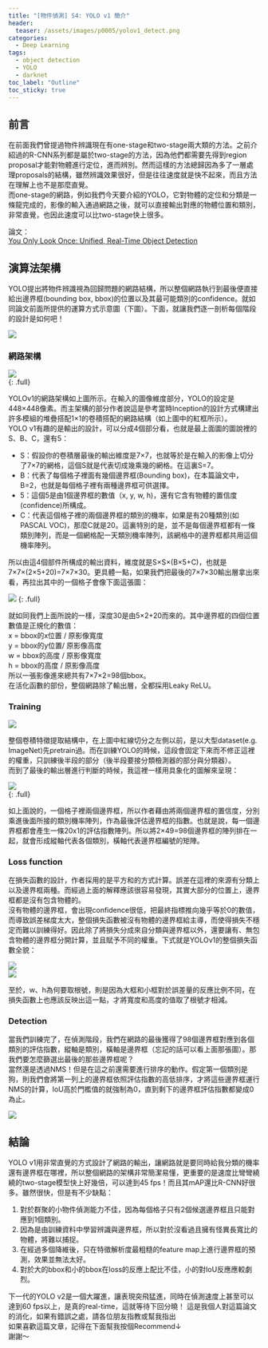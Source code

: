 ```yaml
---
title: "[物件偵測] S4: YOLO v1 簡介"
header:
  teaser: /assets/images/p0005/yolov1_detect.png
categories:
  - Deep Learning
tags:
  - object detection
  - YOLO
  - darknet
toc_label: "Outline"
toc_sticky: true
---
```


## 前言
在前面我們曾提過物件辨識現在有one-stage和two-stage兩大類的方法。之前介紹過的R-CNN系列都是屬於two-stage的方法，因為他們都需要先得到region proposal才能對物體進行定位，進而辨別。然而這樣的方法總歸因為多了一層處理proposals的結構，雖然辨識效果很好，但是往往速度就是快不起來，而且方法在理解上也不是那麼直覺。  
而one-stage的網路，例如我們今天要介紹的YOLO，它對物體的定位和分類是一條龍完成的，影像的輸入通過網路之後，就可以直接輸出對應的物體位置和類別，非常直覺，也因此速度可以比two-stage快上很多。  

論文：  
[You Only Look Once: Unified, Real-Time Object Detection](https://pjreddie.com/media/files/papers/yolo.pdf)  


## 演算法架構
YOLO提出將物件辨識視為回歸問題的網路結構，所以整個網路執行到最後便直接給出邊界框(bounding box, bbox)的位置以及其最可能類別的confidence。就如同論文前面所提供的運算方式示意圖（下圖）。下面，就讓我們逐一剖析每個階段的設計是如何吧！  

![](/assets/images/p0005/yolov1-paper01.png)  

### 網路架構
![](/assets/images/p0005/yolov1-paper02.png)  
{: .full}  

YOLOv1的網路架構如上圖所示。在輸入的圖像維度部分，YOLO的設定是448×448像素。而主架構的部分作者說這是參考當時Inception的設計方式構建出許多模組的堆疊搭配1×1的卷積搭配的網路結構（如上圖中的紅框所示）。  
YOLO v1有趣的是輸出的設計，可以分成4個部分看，也就是最上面圖的圖說裡的S、B、C，還有5：  
* S：假設你的卷積層最後的輸出維度是7×7，也就等於是在輸入的影像上切分了7×7的網格，這個S就是代表切成幾乘幾的網格。在這裏S=7。
* B：代表了每個格子裡面有幾個邊界框(Bounding box)，在本篇論文中，B=2，也就是每個格子裡有兩種邊界框可供選擇。
* 5：這個5是由1個邊界框的數值（x, y, w, h)，還有它含有物體的置信度(confidence)所構成。
* C：代表這個格子裡的兩個邊界框的類別的機率，如果是有20種類別(如PASCAL VOC)，那麼C就是20。這裏特別的是，並不是每個邊界框都有一條類別陣列，而是一個網格配一天類別機率陣列，該網格中的邊界框都共用這個機率陣列。  

所以由這4個部件所構成的輸出資料，維度就是S×S×(B×5+C)，也就是7×7×(2×5+20)=7×7×30。更具體一點，如果我們把最後的7×7×30輸出層拿出來看，再拉出其中的一個格子會像下面這張圖：  

![](/assets/images/p0005/yolov1_output.png)
{: .full}  

就如同我們上面所說的一樣，深度30是由5×2+20而來的。其中邊界框的四個位置數值是正規化的數值：  
x = bbox的x位置 / 原影像寬度  
y = bbox的y位置/ 原影像高度  
w = bbox的高度 / 原影像寬度  
h = bbox的高度 / 原影像高度  
所以一張影像進來總共有7×7×2=98個bbox。  
在活化函數的部份，整個網路除了輸出層，全都採用Leaky ReLU。  

### Training
![](/assets/images/p0005/yolov1_detector.png)  

整個卷積特徵提取結構中，在上圖中紅線切分之左側以前，是以大型dataset(e.g. ImageNet)先pretrain過。而在訓練YOLO的時候，這段會固定下來而不修正這裡的權重，只訓練後半段的部分（後半段要接分類檢測器的部分與分類器）。  
而到了最後的輸出層進行判斷的時候，我這裡一樣用具象化的圖解來呈現：  

![](/assets/images/p0005/yolov1_detect.png)  
{: .full}

如上面說的，一個格子裡兩個邊界框，所以作者藉由將兩個邊界框的置信度，分別乘進後面所接的類別機率陣列，作為最後評估邊界框的指數。也就是說，每一個邊界框都會產生一條20x1的評估指數陣列。所以將2×49=98個邊界框的陣列排在一起，就會形成縱軸代表各個類別，橫軸代表邊界框編號的矩陣。  

### Loss function
在損失函數的設計，作者採用的是平方和的方式計算。誤差在這裡的來源有分類上以及邊界框兩種。而經過上面的解釋應該很容易發現，其實大部分的位置上，邊界框都是沒有包含物體的。  
沒有物體的邊界框，會出現confidence很低，把最終指標推向幾乎等於0的數值，而導致誤差梯度太大，整個損失函數被沒有物體的邊界框給主導，而使得損失不穩定而難以訓練得好。因此除了將損失分成來自分類與邊界框以外，還要讓有、無包含物體的邊界框分開計算，並且賦予不同的權重。下式就是YOLOv1的整個損失函數全貌：  

![](/assets/images/p0005/yolov1-paper03.png)  
![](/assets/images/p0005/yolov1-paper04.png)  

至於，w、h為何要取根號，則是因為大框和小框對於誤差量的反應比例不同，在損失函數上也應該反映出這一點，才將寬度和高度的值取了根號才相減。  

### Detection
當我們訓練完了，在偵測階段，我們在網路的最後獲得了98個邊界框對應到各個類別的評估指數，縱軸是類別，橫軸是邊界框（忘記的話可以看上面那張圖）。那我們要怎麼篩選出最後的那些邊界框呢？  
當然還是透過NMS！但是在這之前還需要進行排序的動作。假定第一個類別是狗，則我們會將第一列上的邊界框依照評估指數的高低排序，才將這些邊界框運行NMS的計算，IoU高於門檻值的就強制為0，直到剩下的邊界框評估指數都變成0為止。  

![](/assets/images/p0005/yolov1_predict.png)  


## 結論
YOLO v1用非常直覺的方式設計了網路的輸出，讓網路就是要同時給我分類的機率還有邊界框在哪裡，所以整個網路的架構非常簡潔易懂，更重要的是速度比彎彎繞繞的two-stage模型快上好幾倍，可以達到45 fps！而且其mAP還比R-CNN好很多。雖然很快，但是有不少缺點：  
1. 對於群聚的小物件偵測能力不佳，因為每個格子只有2個候選邊界框且只能對應到1個類別。
2. 因為是由訓練資料中學習辨識與邊界框，所以對於沒看過且擁有怪異長寬比的物體，將難以捕捉。
3. 在經過多個降維後，只在特徵解析度最粗糙的feature map上進行邊界框的預測，效果並無法太好。
4. 對於大的bbox和小的bbox在loss的反應上配比不佳，小的對IoU反應應較劇烈。  

下一代的YOLO v2是一個大躍進，讓表現突飛猛進，同時在偵測速度上甚至可以達到60 fps以上，是真的real-time，這就等待下回分曉！
這是我個人對這篇論文的消化，如果有錯誤之處，請各位朋友指教或幫我指出  
如果喜歡這篇文章，記得在下面幫我按個Recommend↓  
謝謝～